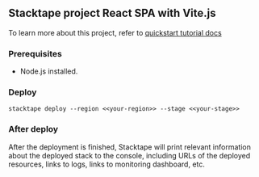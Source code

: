 ## Stacktape project React SPA with Vite.js

To learn more about this project, refer to [quickstart tutorial docs](https://docs.stacktape.com/getting-started/quickstart-tutorials/react-spa-vitejs/)

### Prerequisites

- Node.js installed.

### Deploy

```
stacktape deploy --region <<your-region>> --stage <<your-stage>>
```

### After deploy

After the deployment is finished, Stacktape will print relevant information about the deployed stack to the console,
including URLs of the deployed resources, links to logs, links to monitoring dashboard, etc.
